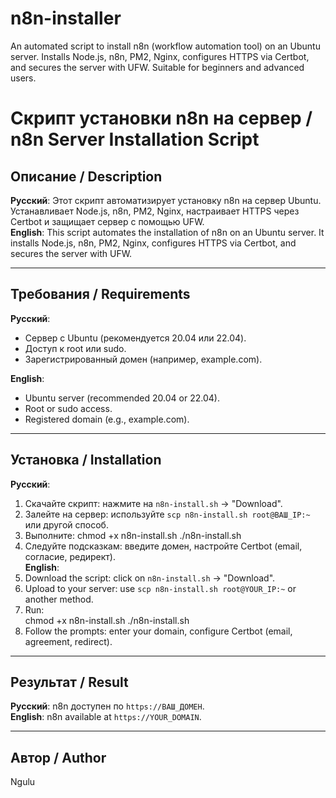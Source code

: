 # n8n-installer
An automated script to install n8n (workflow automation tool) on an Ubuntu server. Installs Node.js, n8n, PM2, Nginx, configures HTTPS via Certbot, and secures the server with UFW. Suitable for beginners and advanced users.
# Скрипт установки n8n на сервер / n8n Server Installation Script

## Описание / Description
**Русский**: Этот скрипт автоматизирует установку n8n на сервер Ubuntu. Устанавливает Node.js, n8n, PM2, Nginx, настраивает HTTPS через Certbot и защищает сервер с помощью UFW.  
**English**: This script automates the installation of n8n on an Ubuntu server. It installs Node.js, n8n, PM2, Nginx, configures HTTPS via Certbot, and secures the server with UFW.

---

## Требования / Requirements
**Русский**:  
- Сервер с Ubuntu (рекомендуется 20.04 или 22.04).  
- Доступ к root или sudo.  
- Зарегистрированный домен (например, example.com).

**English**:  
- Ubuntu server (recommended 20.04 or 22.04).  
- Root or sudo access.  
- Registered domain (e.g., example.com).

---

## Установка / Installation
**Русский**:  
1. Скачайте скрипт: нажмите на `n8n-install.sh` → "Download".  
2. Залейте на сервер: используйте `scp n8n-install.sh root@ВАШ_IP:~` или другой способ.  
3. Выполните: 
chmod +x n8n-install.sh
./n8n-install.sh
4. Следуйте подсказкам: введите домен, настройте Certbot (email, согласие, редирект).  
**English**:  
1. Download the script: click on `n8n-install.sh` → "Download".  
2. Upload to your server: use `scp n8n-install.sh root@YOUR_IP:~` or another method.  
3. Run:  
chmod +x n8n-install.sh
./n8n-install.sh
4. Follow the prompts: enter your domain, configure Certbot (email, agreement, redirect).

---

## Результат / Result
**Русский**: n8n доступен по `https://ВАШ_ДОМЕН`.  
**English**: n8n available at `https://YOUR_DOMAIN`.

---

## Автор / Author
Ngulu
